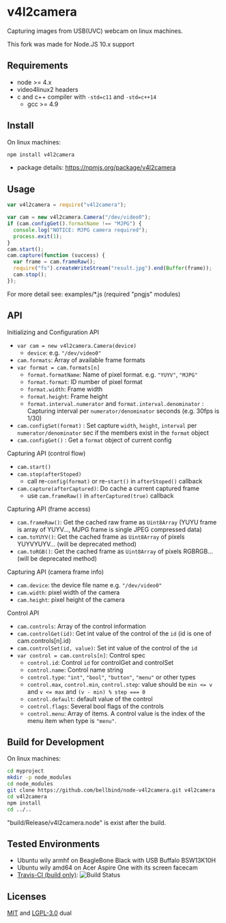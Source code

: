 # v4l2camera

Capturing images from USB(UVC) webcam on linux machines.

This fork was made for Node.JS 10.x support

## Requirements

- node >= 4.x
- video4linux2 headers
- c and c++ compiler with `-std=c11` and `-std=c++14`
    - gcc >= 4.9

## Install

On linux machines:

```bash
npm install v4l2camera
```

- package details: https://npmjs.org/package/v4l2camera

## Usage

```js
var v4l2camera = require("v4l2camera");

var cam = new v4l2camera.Camera("/dev/video0");
if (cam.configGet().formatName !== "MJPG") {
  console.log("NOTICE: MJPG camera required");
  process.exit(1);
}
cam.start();
cam.capture(function (success) {
  var frame = cam.frameRaw();
  require("fs").createWriteStream("result.jpg").end(Buffer(frame));
  cam.stop();
});
```

For more detail see: examples/*.js (required "pngjs" modules)

## API

Initializing and Configuration API

- `var cam = new v4l2camera.Camera(device)`
    - `device`: e.g. `"/dev/video0"`
- `cam.formats`: Array of available frame formats
- `var format = cam.formats[n]`
    - `format.formatName`: Name of pixel format. e.g. `"YUYV"`, `"MJPG"`
    - `format.format`: ID number of pixel format
    - `format.width`: Frame width
    - `format.height`: Frame height
    - `format.interval.numerator` and `format.interval.denominator`
      : Capturing interval per `numerator/denominator` seconds 
      (e.g. 30fps is 1/30)
- `cam.configSet(format)`
  : Set capture `width`, `height`, `interval` per `numerator/denominator` sec
  if the members exist in the `format` object
- `cam.configGet()` : Get a `format` object of current config

Capturing API (control flow)

- `cam.start()`
- `cam.stop(afterStoped)`
    - call re-`config(format)` or re-`start()` in `afterStoped()` callback
- `cam.capture(afterCaptured)`: Do cache a current captured frame
    - use `cam.frameRaw()` in `afterCaptured(true)` callback

Capturing API (frame access)

- `cam.frameRaw()`: Get the cached raw frame as `Uint8Array`
   (YUYU frame is array of YUYV..., MJPG frame is single JPEG compressed data)
- `cam.toYUYV()`: Get the cached frame as `Uint8Array` of pixels YUYVYUYV...
   (will be deprecated method)
- `cam.toRGB()`: Get the cached frame as `Uint8Array` of pixels RGBRGB...
   (will be deprecated method)

Capturing API (camera frame info)

- `cam.device`: the device file name e.g. `"/dev/video0"`
- `cam.width`: pixel width of the camera
- `cam.height`: pixel height of the camera

Control API

- `cam.controls`: Array of the control information
- `cam.controlGet(id)`: Get int value of the control of the `id`
  (id is one of cam.controls[n].id)
- `cam.controlSet(id, value)`: Set int value of the control of the `id`
- `var control = cam.controls[n]`: Control spec
    - `control.id`: Control `id` for controlGet and controlSet
    - `control.name`: Control name string
    - `control.type`: `"int"`, `"bool"`, `"button"`, `"menu"` or other types
    - `control.max`, `control.min`, `control.step`: value should be
      `min <= v` and `v <= max` and `(v - min) % step === 0`
    - `control.default`: default value of the control
    - `control.flags`: Several bool flags of the controls
    - `control.menu`: Array of items. 
      A control value is the index of the menu item when type is `"menu"`.

## Build for Development

On linux machines:

```bash
cd myproject
mkdir -p node_modules
cd node_modules
git clone https://github.com/bellbind/node-v4l2camera.git v4l2camera
cd v4l2camera
npm install
cd ../..
```

"build/Release/v4l2camera.node" is exist after the build.

## Tested Environments

- Ubuntu wily armhf on BeagleBone Black with USB Buffalo BSW13K10H
- Ubuntu wily amd64 on Acer Aspire One with its screen facecam
- [Travis-CI (build only)](https://travis-ci.org/bellbind/node-v4l2camera):
  ![Build Status](https://travis-ci.org/bellbind/node-v4l2camera.svg)

## Licenses

[MIT](http://opensource.org/licenses/MIT) and 
[LGPL-3.0](http://opensource.org/licenses/LGPL-3.0) dual
